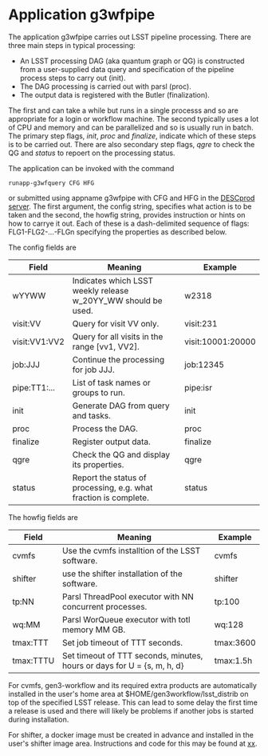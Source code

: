 # Application g3wfpipe
The application g3wfpipe carries out LSST pipeline processing.
There are three main steps in typical processing:
* An LSST processing DAG (aka quantum graph or QG) is constructed from a user-supplied data query and
specification of the pipeline process steps to carry out (init).
* The DAG processing is carried out with parsl (proc).
* The output data is registered with the Butler (finalization).

The first and can take a while but runs in a single processs and so are appropriate for a login or workflow machine.
The second typically uses a lot of CPU and memory and can be parallelized and so is usually run in batch.
The primary step flags, *init*, *proc* and *finalize*, indicate which of these steps is
to be carried out.
There are also secondary step flags, *qgre* to check the QG and *status* to repoert on the processing status.

The application can be invoked with the command
```
runapp-g3wfquery CFG HFG
```
or submitted using appname g3wfpipe with CFG and HFG in the [DESCprod server](https://www.descprod.org/home).
The first argument, the config string, specifies what action is to be taken and the second, the howfig string, provides instruction or hints on  how to carrye it out.
Each of these is a dash-delimited sequence of flags: FLG1-FLG2-...-FLGn specifying the properties as described below.

The config fields are

| Field | Meaning | Example |
|---|---|---|
| wYYWW | Indicates which LSST weekly release w_20YY_WW should be used. | w2318 |
| visit:VV | Query for visit VV only. | visit:231 |
| visit:VV1:VV2 | Query for all visits in the range [vv1, VV2]. | visit:10001:20000 |
| job:JJJ | Continue the processing for job JJJ. | job:12345 |
| pipe:TT1:... | List of task names or groups to run. | pipe:isr |
| init | Generate DAG from query and tasks. | init |
| proc | Process the DAG. | proc |
| finalize | Register output data. | finalize |
| qgre | Check the QG and display its properties. | qgre |
| status | Report the status of processing, e.g. what fraction is complete. | status |

The howfig fields are

| Field | Meaning | Example |
|---|---|---|
| cvmfs | Use the cvmfs installtion of the LSST software. | cvmfs |
| shifter | use the shifter installation of the software. | shifter |
| tp:NN | Parsl ThreadPool executor with NN concurrent processes. | tp:100 |
| wq:MM | Parsl WorQueue executor with totl memory MM GB. | wq:128 |
| tmax:TTT | Set job timeout of TTT seconds. | tmax:3600 |
| tmax:TTTU | Set timeout of TTT seconds, minutes, hours or days for U = {s, m, h, d} | tmax:1.5h |

For cvmfs, gen3-workflow and its required extra products are automatically installed in the user's home area at $HOME/gen3workflow/lsst_distrib on top of the specified LSST release.
This can lead to some delay the first time a release is used and there will likely be problems if another jobs is started during installation.

For shifter, a docker image must be created in advance and installed in the user's shifter image area.
Instructions and code for this may be found at [xx](../docker).
